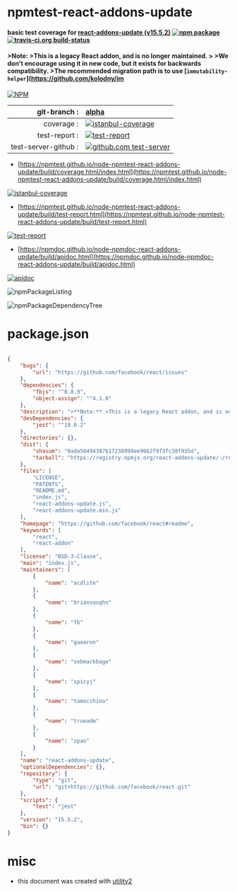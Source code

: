 # npmtest-react-addons-update

#### basic test coverage for  [react-addons-update (v15.5.2)](https://github.com/facebook/react#readme)  [![npm package](https://img.shields.io/npm/v/npmtest-react-addons-update.svg?style=flat-square)](https://www.npmjs.org/package/npmtest-react-addons-update) [![travis-ci.org build-status](https://api.travis-ci.org/npmtest/node-npmtest-react-addons-update.svg)](https://travis-ci.org/npmtest/node-npmtest-react-addons-update)

#### >**Note:** >This is a legacy React addon, and is no longer maintained. > >We don't encourage using it in new code, but it exists for backwards compatibility.   >The recommended migration path is to use [`immutability-helper`](https://github.com/kolodny/im

[![NPM](https://nodei.co/npm/react-addons-update.png?downloads=true&downloadRank=true&stars=true)](https://www.npmjs.com/package/react-addons-update)

| git-branch : | [alpha](https://github.com/npmtest/node-npmtest-react-addons-update/tree/alpha)|
|--:|:--|
| coverage : | [![istanbul-coverage](https://npmtest.github.io/node-npmtest-react-addons-update/build/coverage.badge.svg)](https://npmtest.github.io/node-npmtest-react-addons-update/build/coverage.html/index.html)|
| test-report : | [![test-report](https://npmtest.github.io/node-npmtest-react-addons-update/build/test-report.badge.svg)](https://npmtest.github.io/node-npmtest-react-addons-update/build/test-report.html)|
| test-server-github : | [![github.com test-server](https://npmtest.github.io/node-npmtest-react-addons-update/GitHub-Mark-32px.png)](https://npmtest.github.io/node-npmtest-react-addons-update/build/app/index.html) | | build-artifacts : | [![build-artifacts](https://npmtest.github.io/node-npmtest-react-addons-update/glyphicons_144_folder_open.png)](https://github.com/npmtest/node-npmtest-react-addons-update/tree/gh-pages/build)|

- [https://npmtest.github.io/node-npmtest-react-addons-update/build/coverage.html/index.html](https://npmtest.github.io/node-npmtest-react-addons-update/build/coverage.html/index.html)

[![istanbul-coverage](https://npmtest.github.io/node-npmtest-react-addons-update/build/screenCapture.buildCi.browser.%252Ftmp%252Fbuild%252Fcoverage.lib.html.png)](https://npmtest.github.io/node-npmtest-react-addons-update/build/coverage.html/index.html)

- [https://npmtest.github.io/node-npmtest-react-addons-update/build/test-report.html](https://npmtest.github.io/node-npmtest-react-addons-update/build/test-report.html)

[![test-report](https://npmtest.github.io/node-npmtest-react-addons-update/build/screenCapture.buildCi.browser.%252Ftmp%252Fbuild%252Ftest-report.html.png)](https://npmtest.github.io/node-npmtest-react-addons-update/build/test-report.html)

- [https://npmdoc.github.io/node-npmdoc-react-addons-update/build/apidoc.html](https://npmdoc.github.io/node-npmdoc-react-addons-update/build/apidoc.html)

[![apidoc](https://npmdoc.github.io/node-npmdoc-react-addons-update/build/screenCapture.buildCi.browser.%252Ftmp%252Fbuild%252Fapidoc.html.png)](https://npmdoc.github.io/node-npmdoc-react-addons-update/build/apidoc.html)

![npmPackageListing](https://npmtest.github.io/node-npmtest-react-addons-update/build/screenCapture.npmPackageListing.svg)

![npmPackageDependencyTree](https://npmtest.github.io/node-npmtest-react-addons-update/build/screenCapture.npmPackageDependencyTree.svg)



# package.json

```json

{
    "bugs": {
        "url": "https://github.com/facebook/react/issues"
    },
    "dependencies": {
        "fbjs": "^0.8.9",
        "object-assign": "^4.1.0"
    },
    "description": ">**Note:** >This is a legacy React addon, and is no longer maintained. > >We don't encourage using it in new code, but it exists for backwards compatibility.   >The recommended migration path is to use ['immutability-helper'](https://github.com/kolodny/im",
    "devDependencies": {
        "jest": "^19.0.2"
    },
    "directories": {},
    "dist": {
        "shasum": "0ada50494387b17238999ee9662f9f3fc38f935d",
        "tarball": "https://registry.npmjs.org/react-addons-update/-/react-addons-update-15.5.2.tgz"
    },
    "files": [
        "LICENSE",
        "PATENTS",
        "README.md",
        "index.js",
        "react-addons-update.js",
        "react-addons-update.min.js"
    ],
    "homepage": "https://github.com/facebook/react#readme",
    "keywords": [
        "react",
        "react-addon"
    ],
    "license": "BSD-3-Clause",
    "main": "index.js",
    "maintainers": [
        {
            "name": "acdlite"
        },
        {
            "name": "brianvaughn"
        },
        {
            "name": "fb"
        },
        {
            "name": "gaearon"
        },
        {
            "name": "sebmarkbage"
        },
        {
            "name": "spicyj"
        },
        {
            "name": "tomocchino"
        },
        {
            "name": "trueadm"
        },
        {
            "name": "zpao"
        }
    ],
    "name": "react-addons-update",
    "optionalDependencies": {},
    "repository": {
        "type": "git",
        "url": "git+https://github.com/facebook/react.git"
    },
    "scripts": {
        "test": "jest"
    },
    "version": "15.5.2",
    "bin": {}
}
```



# misc
- this document was created with [utility2](https://github.com/kaizhu256/node-utility2)
